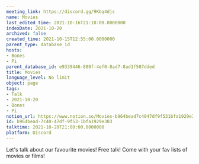 ```yaml
---
meeting_link: https://discord.gg/9Kbq4djs
name: Movies
last_edited_time: 2021-10-16T21:18:00.0000000
indexDate: 2021-10-20
archived: false
created_time: 2021-10-15T12:55:00.0000000
parent_type: database_id
hosts:
- Bones
- Pi
parent_database_id: e9339446-880f-4ef0-8ad7-8ad1f507dded
title: Movies
language_level: No limit
object: page
tags:
- Talk
- 2021-10-20
- Bones
- Pi
notion_url: https://www.notion.so/Movies-b964bead7c4047df9f531bfa1929e303
id: b964bead-7c40-47df-9f53-1bfa1929e303
talktime: 2021-10-20T21:00:00.0000000
platform: Discord
---
```


Let's talk about our favourite movies!
Free talk! Come with your fav lists of movies or films!


